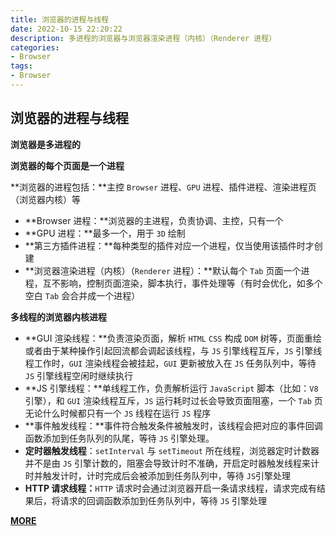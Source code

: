 ```yaml
---
title: 浏览器的进程与线程
date: 2022-10-15 22:20:22
description: 多进程的浏览器与浏览器渲染进程（内核）（Renderer 进程）
categories:
- Browser
tags:
- Browser
---
```


## 浏览器的进程与线程

**浏览器是多进程的**

**浏览器的每个页面是一个进程**

**浏览器的进程包括：**主控 `Browser` 进程、`GPU` 进程、插件进程、渲染进程页（浏览器内核）等

- **Browser 进程：**浏览器的主进程，负责协调、主控，只有一个
- **GPU 进程：**最多一个，用于 `3D` 绘制
- **第三方插件进程：**每种类型的插件对应一个进程，仅当使用该插件时才创建
- **浏览器渲染进程（内核）（`Renderer` 进程）：**默认每个 `Tab` 页面一个进程，互不影响，控制页面渲染，脚本执行，事件处理等（有时会优化，如多个空白 `Tab` 会合并成一个进程）



**多线程的浏览器内核进程**

- **GUI 渲染线程：**负责渲染页面，解析 `HTML` `CSS` 构成 `DOM` 树等，页面重绘或者由于某种操作引起回流都会调起该线程，与 `JS` 引擎线程互斥，`JS` 引擎线程工作时，`GUI` 渲染线程会被挂起，`GUI` 更新被放入在 `JS` 任务队列中，等待 `JS` 引擎线程空闲时继续执行
- **JS 引擎线程：**单线程工作，负责解析运行 `JavaScript` 脚本（比如：`V8` 引擎），和 `GUI` 渲染线程互斥，`JS` 运行耗时过长会导致页面阻塞，一个 `Tab` 页无论什么时候都只有一个 `JS` 线程在运行 `JS` 程序
- **事件触发线程：**事件符合触发条件被触发时，该线程会把对应的事件回调函数添加到任务队列的队尾，等待 `JS` 引擎处理。
- **定时器触发线程**：`setInterval` 与 `setTimeout` 所在线程，浏览器定时计数器并不是由 `JS` 引擎计数的，阻塞会导致计时不准确，开启定时器触发线程来计时并触发计时，计时完成后会被添加到任务队列中，等待 `JS`引擎处理
- **HTTP 请求线程：**`HTTP` 请求时会通过浏览器开启一条请求线程，请求完成有结果后，将请求的回调函数添加到任务队列中，等待 `JS` 引擎处理

[**MORE**](https://zhuanlan.zhihu.com/p/435427222)